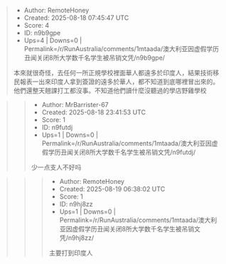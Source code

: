 > - Author: RemoteHoney
> - Created: 2025-08-18 07:45:47 UTC
> - Score: 4
> - ID: n9b9gpe
> - Ups=4 | Downs=0 | Permalink=/r/RunAustralia/comments/1mtaada/澳大利亚因虚假学历丑闻关闭8所大学数千名学生被吊销文凭/n9b9gpe/
>
> 本來就很奇怪，去任何一所正規學校裡面華人都遠多於印度人，結果技術移民報表一出來印度人拿到簽證的遠多於華人，都不知道到底哪裡冒出來的。他們還整天翹課打工都沒事。不知道他們讀什麼沒聽過的學店野雞學校

>> - Author: MrBarrister-67
>> - Created: 2025-08-18 23:41:53 UTC
>> - Score: 1
>> - ID: n9futdj
>> - Ups=1 | Downs=0 | Permalink=/r/RunAustralia/comments/1mtaada/澳大利亚因虚假学历丑闻关闭8所大学数千名学生被吊销文凭/n9futdj/
>>
>> 少一点支人不好吗

>>> - Author: RemoteHoney
>>> - Created: 2025-08-19 06:38:02 UTC
>>> - Score: 1
>>> - ID: n9hj8zz
>>> - Ups=1 | Downs=0 | Permalink=/r/RunAustralia/comments/1mtaada/澳大利亚因虚假学历丑闻关闭8所大学数千名学生被吊销文凭/n9hj8zz/
>>>
>>> 主要打到印度人
